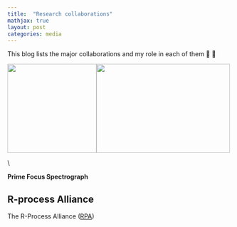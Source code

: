 ```yaml
---
title:  "Research collaborations"
mathjax: true
layout: post
categories: media
---
```


This blog lists the major collaborations and my role in each of them 🚀 🚀

[<img src="https://user-images.githubusercontent.com/35367221/196019919-07f9dc6d-766f-46f7-81ea-587e0587d867.png" width="200" height="200"/>](https://sites.google.com/view/rprocessalliance/meet-the-team?authuser=0)[<img src="https://user-images.githubusercontent.com/35367221/196020791-ea7524d1-92a5-4775-8e80-1e41389cf2cc.png" width="300" height="200"/>](https://sites.google.com/view/rprocessalliance/meet-the-team?authuser=0)

\

**Prime Focus Spectrograph**



## R-process Alliance

The R-Process Alliance ([RPA](https://sites.google.com/view/rprocessalliance/meet-the-team?authuser=0))



